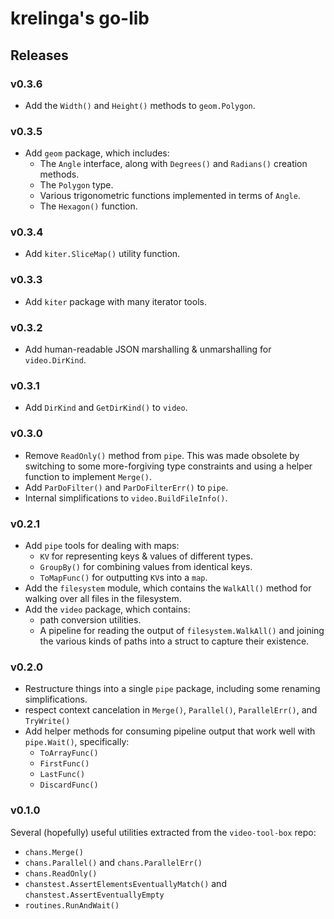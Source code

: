 # krelinga's go-lib

## Releases

### v0.3.6

- Add the `Width()` and `Height()` methods to `geom.Polygon`.

### v0.3.5

- Add `geom` package, which includes:
    - The `Angle` interface, along with `Degrees()` and `Radians()` creation methods.
    - The `Polygon` type.
    - Various trigonometric functions implemented in terms of `Angle`.
    - The `Hexagon()` function.

### v0.3.4

- Add `kiter.SliceMap()` utility function.

### v0.3.3

- Add `kiter` package with many iterator tools.

### v0.3.2

- Add human-readable JSON marshalling & unmarshalling for `video.DirKind`.

### v0.3.1

- Add `DirKind` and `GetDirKind()` to `video`.

### v0.3.0

- Remove `ReadOnly()` method from `pipe`.  This was made obsolete by switching to
  some more-forgiving type constraints and using a helper function to implement `Merge()`.
- Add `ParDoFilter()` and `ParDoFilterErr()` to `pipe`.
- Internal simplifications to `video.BuildFileInfo()`.

### v0.2.1

- Add `pipe` tools for dealing with maps:
    - `KV` for representing keys & values of different types.
    - `GroupBy()` for combining values from identical keys.
    - `ToMapFunc()` for outputting `KV`s into a `map`.
- Add the `filesystem` module, which contains the `WalkAll()` method for walking over all files in the filesystem.
- Add the `video` package, which contains:
    - path conversion utilities.
    - A pipeline for reading the output of `filesystem.WalkAll()` and joining the various kinds of paths into a struct to capture their existence.

### v0.2.0

- Restructure things into a single `pipe` package, including some renaming simplifications.
- respect context cancelation in `Merge()`, `Parallel()`, `ParallelErr()`, and `TryWrite()`
- Add helper methods for consuming pipeline output that work well with `pipe.Wait()`, specifically:
    - `ToArrayFunc()`
    - `FirstFunc()`
    - `LastFunc()`
    - `DiscardFunc()`

### v0.1.0

Several (hopefully) useful utilities extracted from the `video-tool-box` repo:

- `chans.Merge()`
- `chans.Parallel()` and `chans.ParallelErr()`
- `chans.ReadOnly()`
- `chanstest.AssertElementsEventuallyMatch()` and `chanstest.AssertEventuallyEmpty`
- `routines.RunAndWait()`